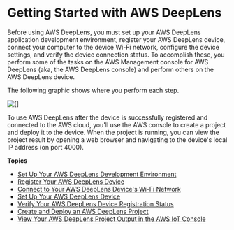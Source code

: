 # Getting Started with AWS DeepLens<a name="deeplens-getting-started"></a>

Before using AWS DeepLens, you must set up your AWS DeepLens application development environment, register your AWS DeepLens device, connect your  computer to the device Wi\-Fi network, configure the device settings, and verify the device connection status\. To accomplish these, you perform some of the tasks on the AWS Management console for AWS DeepLens \(aka, the AWS DeepLens console\) and perform others on the AWS DeepLens device\.

The following graphic shows where you perform each step\.

![\[\]](http://docs.aws.amazon.com/deeplens/latest/dg/images/deeplens-flow-chart-register.png)

 To use AWS DeepLens after the device is successfully registered and connected to the AWS cloud, you'll use the AWS console to create a project and deploy it to the device\. When the project is running, you can view the project result by opening a web browser and navigating to the device's local IP address \(on port 4000\)\. 

**Topics**
+ [Set Up Your AWS DeepLens Development Environment](deeplens-prerequisites.md)
+ [Register Your AWS DeepLens Device](deeplens-getting-started-register.md)
+ [Connect to Your AWS DeepLens Device's Wi\-Fi Network](deeplens-getting-started-connect.md)
+ [Set Up Your AWS DeepLens Device](deeplens-getting-started-set-up.md)
+ [Verify Your AWS DeepLens Device Registration Status](deeplens-getting-started-verify-connection.md)
+ [Create and Deploy an AWS DeepLens Project](deeplens-create-deploy-project.md)
+ [View Your AWS DeepLens Project Output in the AWS IoT Console](deeplens-viewing-project-output-json.md)